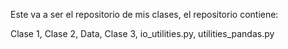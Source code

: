 
Este va a ser el repositorio de mis clases, el repositorio contiene:

Clase 1, Clase 2, Data, Clase 3, io_utilities.py, utilities_pandas.py
